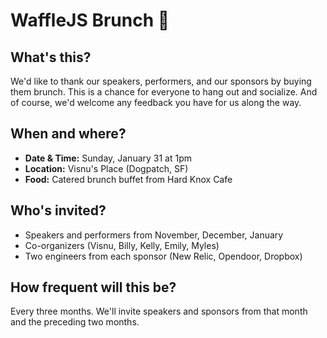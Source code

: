 WaffleJS Brunch 🍳
============
<title>· Brunch 🍳</title>

What's this?
------------
We'd like to thank our speakers, performers, and our sponsors by buying them brunch. This is a chance for everyone to hang out and socialize. And of course, we'd welcome any feedback you have for us along the way.

When and where?
---------------
* **Date & Time:** Sunday, January 31 at 1pm
* **Location:** Visnu's Place (Dogpatch, SF)
* **Food:** Catered brunch buffet from Hard Knox Cafe

Who's invited?
---------------
* Speakers and performers from November, December, January
* Co-organizers (Visnu, Billy, Kelly, Emily, Myles)
* Two engineers from each sponsor (New Relic, Opendoor, Dropbox)

How frequent will this be?
--------------------------
Every three months. We'll invite speakers and sponsors from that month and the preceding two months.
